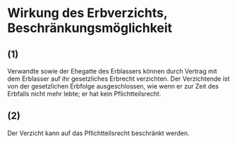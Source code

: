 # Wirkung des Erbverzichts, Beschränkungsmöglichkeit



## (1)

 Verwandte sowie der Ehegatte des Erblassers können durch Vertrag mit dem Erblasser auf ihr gesetzliches Erbrecht verzichten. Der Verzichtende ist von der gesetzlichen Erbfolge ausgeschlossen, wie wenn er zur Zeit des Erbfalls nicht mehr lebte; er hat kein Pflichtteilsrecht.

## (2)

 Der Verzicht kann auf das Pflichtteilsrecht beschränkt werden. 

